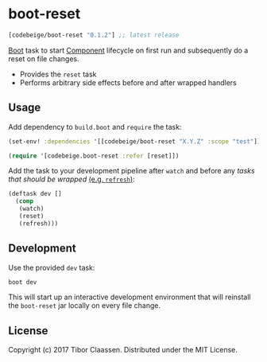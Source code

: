 # boot-reset

[](dependency)
```clojure
[codebeige/boot-reset "0.1.2"] ;; latest release
```
[](/dependency)

[Boot][1] task to start [Component][2] lifecycle on first run and subsequently
do a reset on file changes.

* Provides the `reset` task
* Performs arbitrary side effects before and after wrapped handlers


## Usage

Add dependency to `build.boot` and `require` the task:

```clj
(set-env! :dependencies '[[codebeige/boot-reset "X.Y.Z" :scope "test"]])

(require '[codebeige.boot-reset :refer [reset]])
```
Add the task to your development pipeline after `watch` and before any
*tasks that should be wrapped* [(e.g. `refresh`)][3]:

```clj
(deftask dev []
  (comp
   (watch)
   (reset)
   (refresh)))
```


## Development

Use the provided `dev` task:

```sh
boot dev
```

This will start up an interactive development environment that will reinstall
the `boot-reset` jar locally on every file change.


## License

Copyright (c) 2017 Tibor Claassen. Distributed under the MIT License.

[1]: https://github.com/boot-clj/boot
[2]: https://github.com/stuartsierra/component
[3]: https://github.com/samestep/boot-refresh
